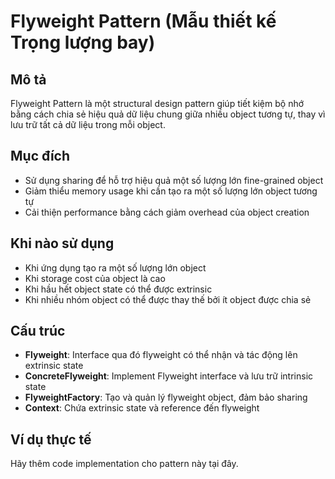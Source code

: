 # Flyweight Pattern (Mẫu thiết kế Trọng lượng bay)

## Mô tả
Flyweight Pattern là một structural design pattern giúp tiết kiệm bộ nhớ bằng cách chia sẻ hiệu quả dữ liệu chung giữa nhiều object tương tự, thay vì lưu trữ tất cả dữ liệu trong mỗi object.

## Mục đích
- Sử dụng sharing để hỗ trợ hiệu quả một số lượng lớn fine-grained object
- Giảm thiểu memory usage khi cần tạo ra một số lượng lớn object tương tự
- Cải thiện performance bằng cách giảm overhead của object creation

## Khi nào sử dụng
- Khi ứng dụng tạo ra một số lượng lớn object
- Khi storage cost của object là cao
- Khi hầu hết object state có thể được extrinsic
- Khi nhiều nhóm object có thể được thay thế bởi ít object được chia sẻ

## Cấu trúc
- **Flyweight**: Interface qua đó flyweight có thể nhận và tác động lên extrinsic state
- **ConcreteFlyweight**: Implement Flyweight interface và lưu trữ intrinsic state
- **FlyweightFactory**: Tạo và quản lý flyweight object, đảm bảo sharing
- **Context**: Chứa extrinsic state và reference đến flyweight

## Ví dụ thực tế
Hãy thêm code implementation cho pattern này tại đây.